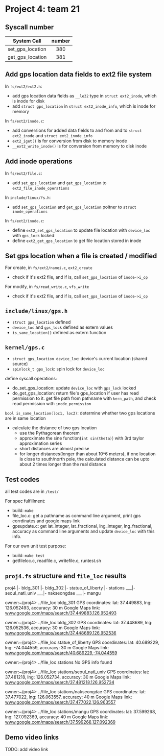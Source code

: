 # Project 4: team 21
## Syscall number

| System Call | number |
| -------- | :--------: |
| set_gps_location | 380 |
| get_gps_location | 381 |


## Add gps location data fields to ext2 file system

In `fs/ext2/ext2.h`:
- add gps location data fields as `__le32` type in `struct ext2_inode`, which is inode for disk
- add `struct gps_location` in `struct ext2_inode_info`, which is inode for memory

In `fs/ext2/inode.c`:
- add conversions for added data fields to and from and to `struct ext2_inode` and `struct ext2_inode_info`
- `ext2_iget()` is for conversion from disk to memory inode
- `__ext2_write_inode()` is for conversion from memory to disk inode

## Add inode operations

In `fs/ext2/file.c`:
- add `set_gps_location` and `get_gps_location` to `ext2_file_inode_operations`

In `include/linux/fs.h`:
- add `set_gps_location` and `get_gps_location` poitner to `struct inode_operations`

In `fs/ext2/inode.c`:
- define `ext2_set_gps_location` to update file location with `device_loc` with `gps_lock` locked
- define `ext2_get_gps_location` to get file location stored in inode

## Set gps location when a file is created / modified

For create, in `fs/ext2/namei.c`, `ext2_create`
- check if it's ext2 file, and if is, call `set_gps_location` of `inode->i_op`

For modify, in `fs/read_write.c`, `vfs_write`
- check if it's ext2 file, and if is, call `set_gps_location` of `inode->i_op`

## `include/linux/gps.h`

- `struct gps_location` defined
- `device_loc` and `gps_lock` defined as extern values
- `is_same_location()` defined as extern function 

## `kernel/gps.c`
- `struct gps_location device_loc`: device's current location (shared source)
- `spinlock_t gps_lock`: spin lock for `device_loc`

define syscall operations:
- do_set_gps_location: update `device_loc` with `gps_lock` locked
- do_get_gps_location: return file's gps_location if user has read permission to it. get file path from pathname with `kern_path`, and check read permission with `inode_permission`

`bool is_same_location(loc1, loc2)`: determine whether two gps locations are in same location
- calculate the distance of two gps location
  - use the Pythagorean theorem
  - approximate the sine function(`int sin(theta)`) with 3rd taylor approximation series
  - short distances are almost precise
  - for longer distances(longer than about 10^6 meters), if one location is close to south/north pole, the calculated distance can be upto about 2 times longer than the real distance
  
## Test codes

all test codes are in `/test/`

For spec fulfillment:
- build: `make`
- file_loc.c: get a pathname as command line argument, print gps corrdinates and google maps link
- gpsupdate.c: get lat_integer, lat_fractional, lng_integer, lng_fractional, accuracy as command line arguments and update `device_loc` with this info.

For our own unit test purpose:
- build: `make test`
- getfileloc.c, readfile.c, writefile.c, runtest.sh


## `proj4.fs` structure and `file_loc` results

proj4
|- bldg_301
|- bldg_302
|- statue_of_liberty
|- stations
___|- seoul_natl_univ
___|- nakseongdae
___|- mangu

owner:~/proj4> ../file_loc bldg_301
GPS coordinates: lat: 37.449883, lng: 126.052493, accuracy: 30 m
Google Maps link: www.google.com/maps/search/37.449883,126.952493

owner:~/proj4> ../file_loc bldg_302
GPS coordinates: lat: 37.448689, lng: 126.052536, accuracy: 30 m
Google Maps link: www.google.com/maps/search/37.448689,126.952536

owner:~/proj4> ../file_loc statue_of_liberty
GPS coordinates: lat: 40.689229, lng: -74.044559, accuracy: 30 m
Google Maps link: www.google.com/maps/search/40.689229,-74.044559

owner:~/proj4> ../file_loc stations
No GPS info found

owner:~/proj4> ../file_loc stations/seoul_natl_univ
GPS coordinates: lat: 37.481218, lng: 126.052734, accuracy: 30 m
Google Maps link: www.google.com/maps/search/37.481218,126.952734

owner:~/proj4> ../file_loc stations/nakseongdae
GPS coordinates: lat: 37.477022, lng: 126.063557, accuracy: 40 m
Google Maps link: www.google.com/maps/search/37.477022,126.963557

owner:~/proj4> ../file_loc stations/mangu
GPS coordinates: lat: 37.599268, lng: 127.092369, accuracy: 40 m
Google Maps link: www.google.com/maps/search/37.599268,127.092369

## Demo video links
TODO: add video link
